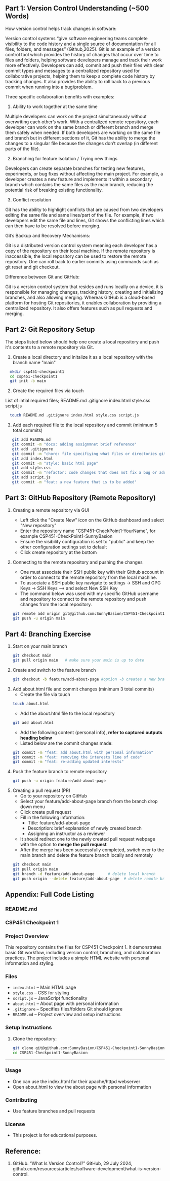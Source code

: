 ## Part 1: Version Control Understanding (~500 Words) 

How version control helps track changes in software:

Version control systems “give software engineering teams complete visibility to the code history and a single source of documentation for all files, folders, and messages” (Github,2025). Git is an example of a version control tool which provides the history of changes that occur over time to files and folders, helping software developers manage and track their work more effectively. Developers can add, commit and push their files with clear commit types and messages to a centralized repository used for collaborative projects, helping them to keep a complete code history by tracking changes. It also provides the ability to roll back to a previous commit when running into a bug/problem. 

Three specific collaboration benefits with examples:
1.	Ability to work together at the same time
   
Multiple developers can work on the project simultaneously without overwriting each other’s work. With a centralized remote repository, each developer can work on the same branch or different branch and merge them safely when needed. If both developers are working on the same file and branch but in different sections of it, Git has the ability to merge the changes to a singular file because the changes don’t overlap (in different parts of the file).

2.	Branching for feature Isolation / Trying new things

Developers can create separate branches for testing new features, experiments, or bug fixes without affecting the main project. For example, a developer creates a new feature and implements it within a secondary branch which contains the same files as the main branch, reducing the potential risk of breaking existing functionality. 

3.	Conflict resolution

Git has the ability to highlight conflicts that are caused from two developers editing the same file and same lines/part of the file. For example, if two developers edit the same file and lines, Git shows the conflicting lines which can then have to be resolved before merging.

Git’s Backup and Recovery Mechanisms: 

Git is a distributed version control system meaning each developer has a copy of the repository on their local machine. If the remote repository is inaccessible, the local repository can be used to restore the remote repository. One can roll back to earlier commits using commands such as git reset and git checkout. 

Difference between Git and GitHub:

Git is a version control system that resides and runs locally on a device, it is responsible for managing changes, tracking history, creating and initializing branches, and also allowing merging. Whereas GitHub is a cloud-based platform for hosting Git repositories, it enables collaboration by providing a centralized repository. It also offers features such as pull requests and merging. 

## Part 2: Git Repository Setup 
The steps listed below should help one create a local repository and push it's contents to a remote repository via Git.

1. Create a local directory and initalize it as a local repository with the branch name "main"
 ```bash
   mkdir csp451-checkpoint1
   cd csp451-checkpoint1
   git init -b main 
 ```
2. Create the required files via touch

List of intial required files; README.md .gitignore index.html style.css script.js 

 ```bash
   touch README.md .gitignore index.html style.css script.js
 ```

3. Add each required file to the local repository and commit (minimum 5 total commits)
```bash
   git add README.md
   git commit -m "docs: adding assignmnet brief reference"
   git add .gitignore
   git commit -m "chore: file specifiying what files or directories git should ignore in the repository"
   git add index.html
   git commit -m "style: basic html page"
   git add style.css
   git commit -m "refactor: code changes that does not fix a bug or add a new feature"
   git add script.js
   git commit -m "feat: a new feature that is to be added"
```
    
## Part 3: GitHub Repository (Remote Repository)
1. Creating a remote repository via GUI
   - Left click the "Create New" icon on the GitHub dashboard and select "New repository"
   - Enter the repository name "CSP451-CheckPoint1-YourName", for example CSP451-CheckPoint1-SunnyBasion
   - Ensure the visibility configuration is set  to "public" and keep the other configuration settings set to default
   - Click create repository at the bottom

2. Connecting to the remote repository and pushing the changes
   - One must associate their SSH public key  with their Github account in order to connect to the remote repository from the local machine.
   - To associate a SSH public key navigate to settings -> SSH and GPG Keys -> SSH Keys --> and select New SSH Key
   - The command below was used with my specific GitHub username and repository to connect to the remote repository and push changes from the local repository. 
   ```bash
   git remote add origin git@github.com:SunnyBasion/CSP451-Checkpoint1-SunnyBasion.git
   git push -u origin main
   ```
   
## Part 4: Branching Exercise 
1. Start on your main branch
   ```bash
   git checkout main
   git pull origin main   # make sure your main is up to date
   ```
2. Create and switch to the feature branch
   ```bash
   git checkout -b feature/add-about-page #option -b creates a new branch and switches to it 
   ```
3. Add about.html file and commit changes (minimum 3 total commits) 
   - Create the file via touch
   ```bash
   touch about.html
   ```
   - Add the about.html file to the local repository
   ```bash
   git add about.html
   ```
   - Add the following content (personal info), **refer to captured outputs heading below**
   - Listed below are the commit changes made:
   ```bash 
   git commit -m "feat: add about.html with personal information"
   git commit -m "feat: removing the interests line of code"
   git commit -m "feat: re-adding updated interests"
   ```
4. Push the feature branch to remote repository
   ```bash 
   git push -u origin feature/add-about-page
   ```
5. Creating a pull request (PR)
   - Go to your repository on GitHub
   - Select your feature/add-about-page branch from the branch drop down menu
   - Click create pull request
   - Fill in the following information:
      - Title: feature/add-about-page
      - Description: brief explanation of newly created branch
      - Assigning an instructor as a reviewer
   - It should redirect one to the newly created pull request webpage with the option to **merge the pull request**
   - After the merge has been successfully completed, switch over to the main branch and delete the feature branch locally and remotely
   ```bash 
   git checkout main
   git pull origin main
   git branch -d feature/add-about-page      # delete local branch
   git push origin --delete feature/add-about-page  # delete remote branch
   ```

## Appendix: Full Code Listing 
### README.md 
### CSP451 Checkpoint 1

### Project Overview
This repository contains the files for CSP451 Checkpoint 1. It demonstrates basic Git workflow, including version control, branching, and collaboration practices. The project includes a simple HTML website with personal information and styling. 

### Files
- `index.html` – Main HTML page  
- `style.css` – CSS for styling  
- `script.js` – JavaScript functionality  
- `about.html` – About page with personal information  
- `.gitignore` – Specifies files/folders Git should ignore  
- `README.md` – Project overview and setup instructions  

### Setup Instructions
1. Clone the repository:  
   ```bash
   git clone git@github.com:SunnyBasion/CSP451-Checkpoint1-SunnyBasion.git
   cd CSP451-Checkpoint1-SunnyBasion
****
### Usage 

   - One can use the index.html for their apache/httpd webserver 
   - Open about.html to view the about page with personal information 

### Contributing 
   - Use feature branches and pull requests 

### License
   - This project is for educational purposes. 
## Reference:
1. GitHub. “What Is Version Control?” GitHub, 29 July 2024, github.com/resources/articles/software-development/what-is-version-control.














































